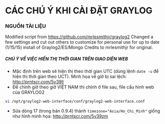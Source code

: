# CÁC CHÚ Ý KHI CÀI ĐẶT GRAYLOG 

### NGUỒN TÀI LIỆU
Modified script from https://github.com/mrlesmithjr/graylog2
Changed a few settings and cut out others to customize for personal use for up to date (1/15/15) install of Graylog2/ES/Mongo
Credits to mrlesmithjr for original.

##### CHÚ Ý VỀ VIỆC HIỂN THỊ THỜI GIAN TRÊN GIAO DIỆN WEB 
* Mặc định trên web sẽ hiện thị theo thời gian UTC (dùng lệnh `date -u` để hiện thị thời gian theo UCT). Minh họa về giờ bị sai lệch: http://prntscr.com/5v39ll
* Để chỉnh giờ theo giờ VIỆT NAM thì chỉnh ở file sau, file cấu hình web của GRAYLOG2
```sh
vi /opt/graylog2-web-interface/conf/graylog2-web-interface.conf
```

* Sửa dòng 17 (trong bản 0.9.4) thành `timezone="Asia/Ho_Chi_Minh"` giống như hình minh họa: http://prntscr.com/5v39zm

